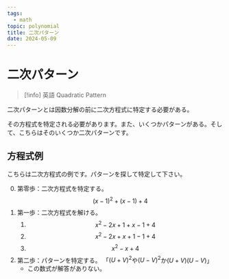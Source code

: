 ```yaml
---
tags:
  - math
topic: polynomial
title: 二次パターン
date: 2024-05-09
---
```


# 二次パターン

> [!info] 英語
> Quadratic Pattern 

二次パターンとは因数分解の前に二次方程式に特定する必要がある。

その方程式を特定される必要があります。また、いくつかパターンがある。そして、こちらはそのいくつか二次パターンです。

## 方程式例

こちらは二次方程式の例です。パターンを探して特定して下さい。

0. 第零歩：二次方程式を特定する。
   $$
   (x-1)^2+(x-1)+4
   $$
1. 第一歩：二次方程式を解ける。
   1. $$
      x^2-2x+1+x-1+4
      $$
   1. $$
      x^2-2x+x+1-1+4
      $$
   1. $$
      x^2-x+4
      $$
1. 第二歩：パターンを特定する。 「$(U+V)^2$や$(U-V)^2$か$(U+V)(U-V)$」
   - この数式が解答がありない。
